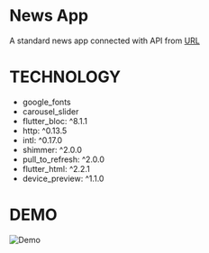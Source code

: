 # News App

A standard news app connected with API from [URL](https://saurav.tech/NewsAPI/top-headlines/category/health/in.json)

# TECHNOLOGY

- google_fonts
- carousel_slider
- flutter_bloc: ^8.1.1
- http: ^0.13.5
- intl: ^0.17.0
- shimmer: ^2.0.0
- pull_to_refresh: ^2.0.0
- flutter_html: ^2.2.1
- device_preview: ^1.1.0

# DEMO
![Demo](https://github.com/andikatp/GifTest/blob/main/news.gif)
